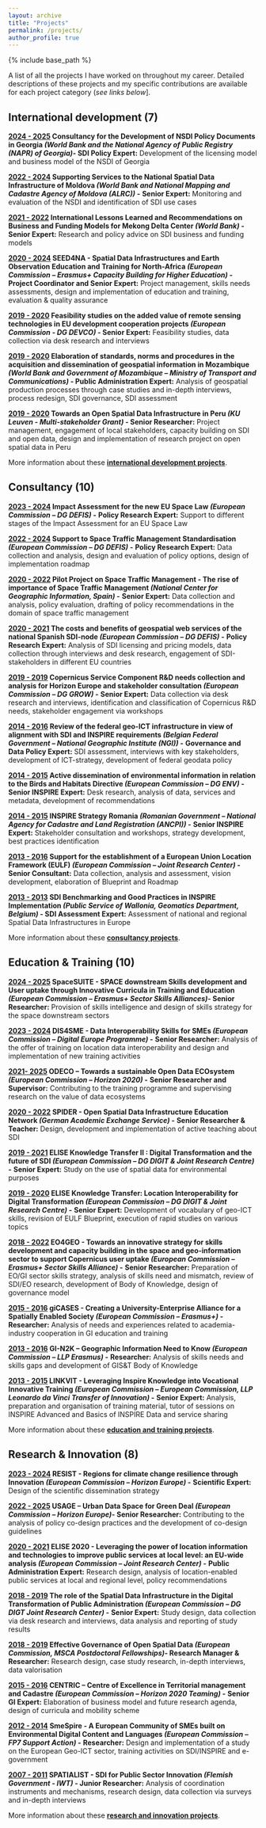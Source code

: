 ```yaml
---
layout: archive
title: "Projects"
permalink: /projects/
author_profile: true
---
```


{% include base_path %}

A list of all the projects I have worked on throughout my career. Detailed descriptions of these projects and my specific contributions are available for each project category (_see links below_].

## International development (7) 
**<ins>2024 - 2025</ins> Consultancy for the Development of NSDI Policy Documents in Georgia _(World Bank and the National Agency of Public Registry (NAPR) of Georgia)_-
SDI Policy Expert:**   Development of the licensing model and business model of the NSDI of Georgia

**<ins>2022 - 2024</ins> Supporting Services to the National Spatial Data Infrastructure of Moldova _(World Bank and National Mapping and Cadastre Agency of Moldova (ALRC))_ -**
**Senior Expert:** Monitoring and evaluation of the NSDI and identification of SDI use cases

**<ins>2021 - 2022</ins> International Lessons Learned and Recommendations on Business and Funding Models for Mekong Delta Center _(World Bank)_ -
Senior Expert:**   Research and policy advice on SDI business and funding models

**<ins>2020 - 2024</ins>  SEED4NA - Spatial Data Infrastructures and Earth Observation Education and Training for North-Africa _(European Commission – Erasmus+ Capacity Building for Higher Education)_ -
Project Coordinator and Senior Expert:**   Project management, skills needs assessments, design and implementation of education and training, evaluation & quality assurance

**<ins>2019 - 2020</ins>  Feasibility studies on the added value of remote sensing technologies in EU development cooperation projects _(European Commission - DG DEVCO)_ -
Senior Expert:**   Feasibility studies, data collection via desk research and interviews

**<ins>2019 - 2020</ins> Elaboration of standards, norms and procedures in the acquisition and dissemination of geospatial information in Mozambique _(World Bank and Government of Mozambique –  Ministry of Transport and Communications)_ -
Public Administration Expert:**   Analysis of geospatial production processes through case studies and in-depth interviews, process redesign, SDI governance, SDI assessment

**<ins>2019 - 2020</ins> Towards an Open Spatial Data Infrastructure in Peru _(KU Leuven - Multi-stakeholder Grant)_ -
Senior Researcher:**   Project management, engagement of local stakeholders, capacity building on SDI and open data, design and implementation of research project on open spatial data in Peru

More information about these [**international development projects**](https://gvancauwenberghe.github.io/projects).

## Consultancy (10)

**<ins>2023 - 2024</ins> Impact Assessment for the new EU Space Law _(European Commission –   DG DEFIS)_ -**
**Policy Research Expert:** Support to different stages of the Impact Assessment for an EU Space Law

**<ins>2022 - 2024</ins> Support to Space Traffic Management Standardisation _(European Commission –   DG DEFIS)_ -**
**Policy Research Expert:** Data collection and analysis, design and evaluation of policy options, design of implementation roadmap

**<ins>2020 - 2022</ins> Pilot Project on Space Traffic Management - The rise of importance of Space Traffic Management _(National Center for Geographic Information, Spain)_ -**
**Senior Expert:** Data collection and analysis, policy evaluation, drafting of policy recommendations in the domain of space traffic management  

**<ins>2020 - 2021</ins> The costs and benefits of geospatial web services of the national Spanish SDI-node _(European Commission –   DG DEFIS)_ -**
**Policy Research Expert:** Analysis of SDI licensing and pricing models, data collection through interviews and desk research, engagement of SDI-stakeholders in different EU countries

**<ins>2019 - 2019</ins>   Copernicus Service Component R&D needs collection and analysis for Horizon Europe and stakeholder consultation _(European Commission –   DG GROW)_ -**
**Senior Expert:** Data collection via desk research and interviews, identification and classification of Copernicus R&D needs, stakeholder engagement via workshops

**<ins>2014 - 2016</ins> Review of the federal geo-ICT infrastructure in view of alignment with SDI and INSPIRE requirements _(Belgian Federal Government – National Geographic Institute (NGI))_ -**
**Governance and Data Policy Expert:** SDI assessment, interviews with key stakeholders, development of ICT-strategy, development of federal geodata policy

**<ins>2014 - 2015</ins> Active dissemination of environmental information in relation to the Birds and Habitats Directive _(European Commission –   DG ENV)_ -**
**Senior INSPIRE Expert:** Desk research, analysis of data, services and metadata, development of recommendations

**<ins>2014 - 2015</ins> INSPIRE Strategy Romania _(Romanian Government –  National Agency for Cadastre and Land Registration (ANCPI))_ -**
**Senior INSPIRE Expert:** Stakeholder consultation and workshops, strategy development, best practices identification

**<ins>2013 - 2016</ins>  Support for the establishment of a European Union Location Framework (EULF) _(European Commission –  Joint Research Center)_ -**
**Senior Consultant:** Data collection, analysis and assessment, vision development, elaboration of Blueprint and Roadmap

**<ins>2013 - 2013</ins>   SDI Benchmarking and Good Practices in INSPIRE Implementation _(Public Service of Wallonia, Geomatics Department, Belgium)_ -
SDI Assessment Expert:**   Assessment of national and regional Spatial Data Infrastructures in Europe

More information about these [**consultancy projects**](https://gvancauwenberghe.github.io/projects).

## Education & Training (10)
**<ins>2024 - 2025</ins>    SpaceSUITE -  SPACE downstream Skills development and User uptake through Innovative Curricula in Training and Education _(European Commission –  Erasmus+ Sector Skills Alliances)_-
Senior Researcher:**   Provision of skills intelligence and design of skills strategy for the space downstream sectors

**<ins>2023 - 2024</ins>   DIS4SME -  Data Interoperability Skills for SMEs _(European Commission –   Digital Europe Programme)_ -**
**Senior Researcher:** Analysis of the offer of training on location data interoperability and design and implementation of new training activities

**<ins>2021- 2025</ins>   ODECO – Towards a sustainable Open Data ECOsystem _(European Commission –   Horizon 2020)_ -**
**Senior Researcher and Supervisor:** Contributing to the training programme and supervising research on the value of data ecosystems

**<ins>2020 - 2022</ins>   SPIDER - Open Spatial Data Infrastructure Education Network _(German Academic Exchange Service)_ -**
**Senior Researcher & Teacher:** Design, development and implementation of active teaching about SDI

**<ins>2019 - 2021</ins>   ELISE Knowledge Transfer II : Digital Transformation and the future of SDI  _(European Commission –   DG DIGIT  & Joint Research Centre)_ -**
**Senior Expert:** Study on the use of spatial data for environmental purposes

**<ins>2019 - 2020</ins>   ELISE Knowledge Transfer: Location Interoperability for Digital Transformation  _(European Commission –   DG DIGIT  & Joint Research Centre)_ -**
**Senior Expert:** Development of vocabulary of geo-ICT skills, revision of EULF Blueprint, execution of rapid studies on various topics

**<ins>2018 - 2022</ins>   EO4GEO - Towards an innovative strategy for skills development and capacity building in the space and geo-information sector to support Copernicus user uptake _(European Commission –   Erasmus+ Sector Skills Alliance)_ -**
**Senior Researcher:** Preparation of EO/GI sector skills strategy, analysis of skills need and mismatch, review of SDI/EO research, development of Body of Knowledge, design of governance model

**<ins>2015 - 2016</ins>   giCASES -  Creating a University-Enterprise Alliance for a Spatially Enabled Society _(European Commission –   Erasmus+)_ -**
**Researcher:** Analysis of needs and experiences related to academia-industry cooperation in GI education and training

**<ins>2013 - 2016</ins>   GI-N2K – Geographic Information Need to Know  _(European Commission –   LLP Erasmus)_ -**
**Researcher:** Analysis of skills needs and skills gaps and development of GIS&T Body of Knowledge

**<ins>2013 - 2015</ins>   LINKVIT -  Leveraging Inspire Knowledge into Vocational Innovative Training _(European Commission –   European Commission, LLP  Leonardo da Vinci Transfer of Innovation)_ -**
**Senior Expert:** Analysis, preparation and organisation of training material, tutor of sessions on INSPIRE Advanced and Basics of INSPIRE Data and service sharing

More information about these [**education and training projects**](https://gvancauwenberghe.github.io/projects).

## Research & Innovation (8)
**<ins>2023 - 2024</ins>   RESIST -   Regions for climate change resilience through Innovation _(European Commission –   Horizon Europe)_ -**
**Scientific Expert:** Design of the scientific dissemination strategy

**<ins>2022 - 2025</ins>    USAGE – Urban Data Space for Green Deal _(European Commission –  Horizon Europe)_-
Senior Researcher:**   Contributing to the analysis of policy co-design practices and the development of co-design guidelines

**<ins>2020 - 2021</ins>   ELISE 2020 - Leveraging the power of location information and technologies to improve public services at local level: an EU-wide analysis _(European Commission –  Joint Research Center)_ -**
**Public Administration Expert:** Research design, analysis of location-enabled public services at local and regional level, policy recommendations

**<ins>2018 - 2019</ins> The role of the Spatial Data Infrastructure in the Digital Transformation of Public Administration _(European Commission –  DG DIGT Joint Research Center)_ -**
**Senior Expert:** Study design, data collection via desk research and interviews, data analysis and reporting of study results

**<ins>2018 - 2019</ins>    Effective Governance of Open Spatial Data _(European Commission, MSCA Postdoctoral Fellowships)_-
Research Manager & Researcher:**   Research design, case study research, in-depth interviews, data valorisation

**<ins>2015 - 2016</ins>   CENTRIC – Centre of Excellence in Territorial management and Cadastre _(European Commission –   Horizon 2020 Teaming)_ -**
**Senior GI Expert:** Elaboration of business model and future research agenda, design of curricula and mobility scheme

**<ins>2012 - 2014</ins>   SmeSpire -  A European Community of SMEs built on Environmental Digital Content and Languages _(European Commission –   FP7 Support Action)_ -**
**Researcher:** Design and implementation of a study on the European Geo-ICT sector, training activities on SDI/INSPIRE and e-government

**<ins>2007 - 2011</ins>   SPATIALIST - SDI for Public Sector Innovation _(Flemish Government - IWT)_ -
Junior Researcher:**   Analysis of coordination instruments and mechanisms, research design, data collection via surveys and in-depth interviews

More information about these [**research and innovation projects**](https://gvancauwenberghe.github.io/projects).




